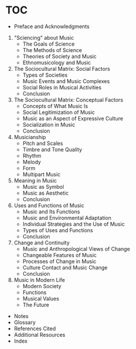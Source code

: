 # TOC

- Preface and Acknowledgments

1. "Sciencing" about Music
    - The Goals of Science
    - The Methods of Science
    - Theories of Society and Music
    - Ethnomusicology and Music
2. The Sociocultural Matrix: Social Factors
    - Types of Societies
    - Music Events and Music Complexes
    - Social Roles in Musical Activities
    - Conclusion
3. The Sociocultural Matrix: Conceptual Factors
    - Concepts of What Music Is
    - Social Legitimization of Music
    - Music as an Aspect of Expressive Culture
    - Socialization in Music
    - Conclusion
4. Musicianship
    - Pitch and Scales
    - Timbre and Tone Quality
    - Rhythm
    - Melody
    - Form
    - Multipart Music
5. Meaning in Music
    - Music as Symbol
    - Music as Aesthetic
    - Conclusion
6. Uses and Functions of Music
    - Music and Its Functions
    - Music and Environmental Adaptation
    - Individual Strategies and the Use of Music
    - Types of Uses and Functions
    - Conclusion
7. Change and Continuity
    - Music and Anthropological Views of Change
    - Changeable Features of Music
    - Processes of Change in Music
    - Culture Contact and Music Change
    - Conclusion
8. Music in Modern Life
    - Modern Society
    - Functions
    - Musical Values
    - The Future

- Notes
- Glossary
- References Cited
- Additional Resources
- Index
